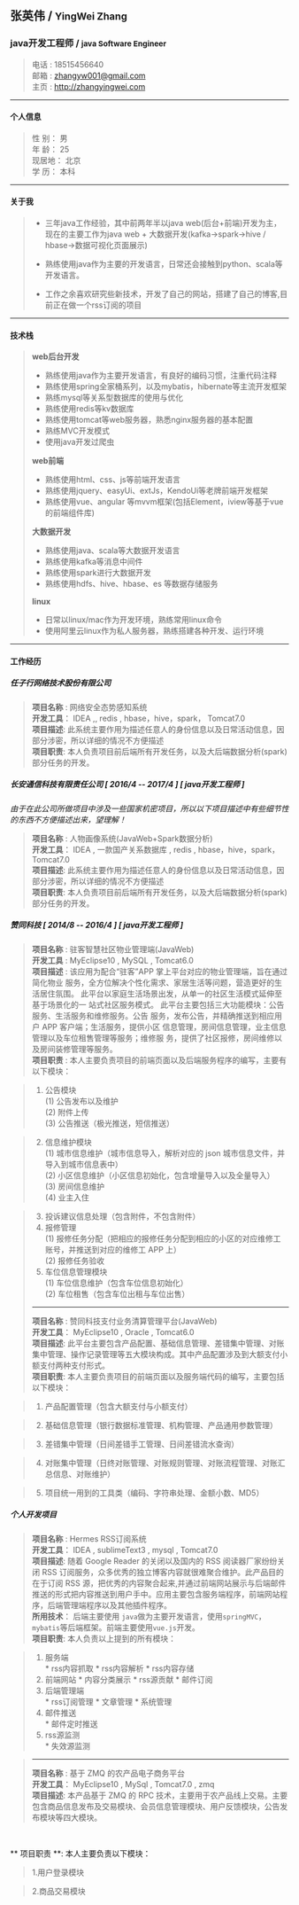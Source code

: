 ## 张英伟 / <small>YingWei Zhang</small>
### java开发工程师 / <small>java Software Engineer</small>

>电话 : 18515456640<br>
>邮箱 : zhangyw001@gmail.com<br>
>主页 : http://zhangyingwei.com <br>

---

#### 个人信息
>性 别： 男 <br>
>年 龄： 25 <br>
>现居地： 北京 <br>
>学 历： 本科

---
#### 关于我
> * 三年java工作经验，其中前两年半以java web(后台+前端)开发为主，现在的主要工作为java web + 大数据开发(kafka->spark->hive / hbase->数据可视化页面展示)
> 
> * 熟练使用java作为主要的开发语言，日常还会接触到python、scala等开发语言。
> 
> * 工作之余喜欢研究些新技术，开发了自己的网站，搭建了自己的博客,目前正在做一个rss订阅的项目

---
#### 技术栈
> **web后台开发**<br>
> 
> * 熟练使用java作为主要开发语言，有良好的编码习惯，注重代码注释
> * 熟练使用spring全家桶系列，以及mybatis，hibernate等主流开发框架
> * 熟练mysql等关系型数据库的使用与优化
> * 熟练使用redis等kv数据库
> * 熟练使用tomcat等web服务器，熟悉nginx服务器的基本配置
> * 熟练MVC开发模式
> * 使用java开发过爬虫
> 
> **web前端**<br>
> 
> * 熟练使用html、css、js等前端开发语言
> * 熟练使用jquery、easyUi、extJs，KendoUi等老牌前端开发框架
> * 熟练使用vue、angular 等mvvm框架(包括Element，iview等基于vue的前端组件库)
> 
> **大数据开发**<br>
> 
> * 熟练使用java、scala等大数据开发语言
> * 熟练使用kafka等消息中间件
> * 熟练使用spark进行大数据开发
> * 熟练使用hdfs、hive、hbase、es 等数据存储服务
>
> **linux**<br>
> 
> * 日常以linux/mac作为开发环境，熟练常用linux命令
> * 使用阿里云linux作为私人服务器，熟练搭建各种开发、运行环境

---
#### 工作经历
##### 任子行网络技术股份有限公司
> **项目名称** : 网络安全态势感知系统<br>
**开发工具**： IDEA ,, redis , hbase，hive，spark， Tomcat7.0<br>
**项目描述**: 此系统主要作用为描述任意人的身份信息以及日常活动信息，因部分涉密，所以详细的情况不方便描述 <br>
**项目职责**: 本人负责项目前后端所有开发任务，以及大后端数据分析(spark)部分任务的开发。<br>
##### 长安通信科技有限责任公司 [ 2016/4 -- 2017/4 ] [ java开发工程师 ] <br>

*由于在此公司所做项目中涉及一些国家机密项目，所以以下项目描述中有些细节性的东西不方便描述出来，望理解！*

> **项目名称** : 人物画像系统(JavaWeb+Spark数据分析) <br>
**开发工具**： IDEA , 一款国产关系数据库 , redis , hbase，hive，spark， Tomcat7.0<br>
**项目描述**: 此系统主要作用为描述任意人的身份信息以及日常活动信息，因部分涉密，所以详细的情况不方便描述 <br>
**项目职责**: 本人负责项目前后端所有开发任务，以及大后端数据分析(spark)部分任务的开发。<br>
##### 赞同科技 [ 2014/8 -- 2016/4 ] [ java开发工程师 ] <br>
 
> **项目名称** : 驻客智慧社区物业管理端(JavaWeb)<br> 
**开发工具** : MyEclipse10 , MySQL , Tomcat6.0 <br> 
**项目描述** : 该应用为配合“驻客”APP 掌上平台对应的物业管理端，旨在通过简化物业
服务，全方位解决个性化需求、家居生活等问题，营造更好的生活居住氛围。
此平台以家庭生活场景出发，从单一的社区生活模式延伸至基于场景化的一
站式社区服务模式。
此平台主要包括三大功能模块：公告服务、生活服务和维修服务。公告
服务，发布公告，并精确推送到相应用户 APP 客户端；生活服务，提供小区
信息管理，房间信息管理，业主信息管理以及车位租售管理等服务；维修服
务，提供了社区报修，房间维修以及房间装修管理等服务。<br>
**项目职责** : 本人主要负责项目的前端页面以及后端服务程序的编写，主要有以下模块：<br>

>1. 公告模块<br>
(1) 公告发布以及维护<br>
(2) 附件上传<br>
(3) 公告推送（极光推送，短信推送）<br>

>2. 信息维护模块<br>
(1) 城市信息维护（城市信息导入，解析对应的 json 城市信息文件，并
导入到城市信息表中）<br>
(2) 小区信息维护（小区信息初始化，包含增量导入以及全量导入）<br>
(3) 房间信息维护<br>
(4) 业主入住<br>

>3. 投诉建议信息处理（包含附件，不包含附件）<br>
>4. 报修管理<br>
>(1) 报修任务分配（把相应的报修任务分配到相应的小区的对应维修工
>账号，并推送到对应的维修工 APP 上）<br>
>(2) 报修任务验收<br>
>5. 车位信息管理模块<br>
>(1) 车位信息维护（包含车位信息初始化）<br>
>(2) 车位租售（包含车位出租与车位出售）<br>
> -----
>
> **项目名称** : 赞同科技支付业务清算管理平台(JavaWeb) <br>
**开发工具**： MyEclipse10 , Oracle , Tomcat6.0<br>
**项目描述**: 此平台主要包含产品配置、基础信息管理、差错集中管理、对账集中管理、操作记录管理等五大模块构成。其中产品配置涉及到大额支付小额支付两种支付形式。<br>
**项目职责**: 本人主要负责项目的前端页面以及服务端代码的编写，主要包括以下模块：<br>

> 1. 产品配置管理（包含大额支付与小额支付）<br>

> 2. 基础信息管理（银行数据标准管理、机构管理、产品通用参数管理）<br>

> 3. 差错集中管理（日间差错手工管理、日间差错流水查询）<br>

> 4. 对账集中管理（日终对账管理、对账规则管理、对账流程管理、对账汇总信息、对账维护）<br>

> 5. 项目统一用到的工具类（编码、字符串处理、金额小数、MD5）<br>

##### 个人开发项目

> **项目名称** : Hermes RSS订阅系统 <br>
**开发工具**： IDEA , sublimeText3 , mysql , Tomcat7.0<br>
**项目描述**: 随着 Google Reader 的关闭以及国内的 RSS 阅读器厂家纷纷关闭 RSS 订阅服务，众多优秀的独立博客内容就很难聚合维护。此产品目的在于订阅 RSS 源，把优秀的内容聚合起来,并通过前端网站展示与后端邮件推送的形式把内容推送到用户手中。应用主要包含服务端程序，前端网站程序，后端管理端程序以及其他插件程序。<br>
**所用技术**： 后端主要使用 `java`做为主要开发语言，使用`springMVC`，`mybatis`等后端框架。前端主要使用`vue.js`开发。<br>
**项目职责**: 本人负责以上提到的所有模块：<br>

>1. 服务端<br>
	* rss内容抓取
	* rss内容解析
	* rss内容存储
>2. 前端网站
	* 内容分类展示
	* rss源贡献
	* 邮件订阅
>3. 后端管理端<br>
	* rss订阅管理
	* 文章管理
	* 系统管理
>4. 邮件推送<br>
	* 邮件定时推送
>5. rss源监测<br>
	* 失效源监测

> ---
> **项目名称** : 基于 ZMQ 的农产品电子商务平台 <br>
**开发工具**： MyEclipse10 , MySql , Tomcat7.0 , zmq<br>
**项目描述**: 本产品基于 ZMQ 的 RPC 技术，主要用于农产品线上交易。主要包含商品信息发布及交易模块、会员信息管理模块、用户反馈模块，公告发布模块等四大模块。
<br>

** 项目职责 **: 本人主要负责以下模块：<br>

> 1.用户登录模块

> 2.商品交易模块
